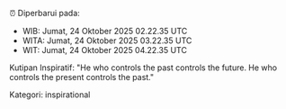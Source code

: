 ⏰ Diperbarui pada:
- WIB: Jumat, 24 Oktober 2025 02.22.35 UTC
- WITA: Jumat, 24 Oktober 2025 03.22.35 UTC
- WIT: Jumat, 24 Oktober 2025 04.22.35 UTC

Kutipan Inspiratif:
"He who controls the past controls the future. He who controls the present controls the past."


Kategori: inspirational

